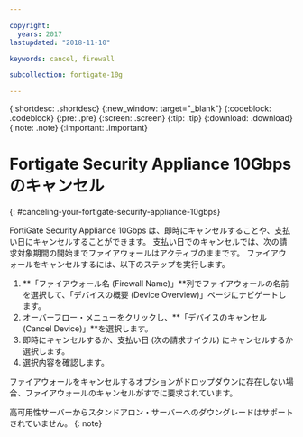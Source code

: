 ```yaml
---

copyright:
  years: 2017
lastupdated: "2018-11-10"

keywords: cancel, firewall

subcollection: fortigate-10g

---
```


{:shortdesc: .shortdesc}
{:new_window: target="_blank"}
{:codeblock: .codeblock}
{:pre: .pre}
{:screen: .screen}
{:tip: .tip}
{:download: .download}
{:note: .note}
{:important: .important}

# Fortigate Security Appliance 10Gbps のキャンセル
{: #canceling-your-fortigate-security-appliance-10gbps}

FortiGate Security Appliance 10Gbps は、即時にキャンセルすることや、支払い日にキャンセルすることができます。 支払い日でのキャンセルでは、次の請求対象期間の開始までファイアウォールはアクティブのままです。 ファイアウォールをキャンセルするには、以下のステップを実行します。

1. **「ファイアウォール名 (Firewall Name)」**列でファイアウォールの名前を選択して、「デバイスの概要 (Device Overview)」ページにナビゲートします。
2. オーバーフロー・メニューをクリックし、**「デバイスのキャンセル (Cancel Device)」**を選択します。
3. 即時にキャンセルするか、支払い日 (次の請求サイクル) にキャンセルするか選択します。
4. 選択内容を確認します。

ファイアウォールをキャンセルするオプションがドロップダウンに存在しない場合、ファイアウォールのキャンセルがすでに要求されています。

高可用性サーバーからスタンドアロン・サーバーへのダウングレードはサポートされていません。
{: note}
